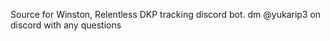 Source for Winston, Relentless DKP tracking discord bot.
dm @yukarip3 on discord with any questions
